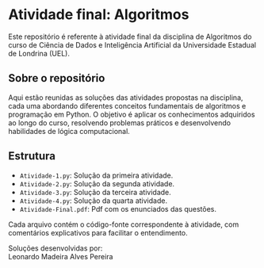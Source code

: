 # Atividade final: Algoritmos

Este repositório é referente à atividade final da disciplina de Algoritmos do curso de Ciência de Dados e Inteligência Artificial da Universidade Estadual de Londrina (UEL).

## Sobre o repositório

Aqui estão reunidas as soluções das atividades propostas na disciplina, cada uma abordando diferentes conceitos fundamentais de algoritmos e programação em Python. O objetivo é aplicar os conhecimentos adquiridos ao longo do curso, resolvendo problemas práticos e desenvolvendo habilidades de lógica computacional.

## Estrutura

- `Atividade-1.py`: Solução da primeira atividade.
- `Atividade-2.py`: Solução da segunda atividade.
- `Atividade-3.py`: Solução da terceira atividade.
- `Atividade-4.py`: Solução da quarta atividade.
- `Atividade-Final.pdf`: Pdf com os enunciados das questões.


Cada arquivo contém o código-fonte correspondente à atividade, com comentários explicativos para facilitar o entendimento.

Soluções desenvolvidas por:<br>
Leonardo Madeira Alves Pereira